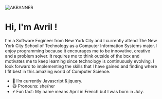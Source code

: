 ![AKBANNER](/downloads/AKBANNER.png)

# Hi, I'm Avril !

I'm a Software Engineer from New York City and I currently attend The New York City School of Technology as a Computer Information Systems major. 
I enjoy programming because it encourages me to be innovative, creative and a problem solver. 
It requires me to think outside of the box and motivates me to keep learning since technology is continuously evolving. 
I look forward to implementing the skills that I have gained and finding where I fit best in this amazing world of Computer Science.


- 🌱 I’m currently Javascript & jquery.
- 😄 Pronouns: she/her
- ⚡ Fun fact: My name means April in French but I was born in July.
